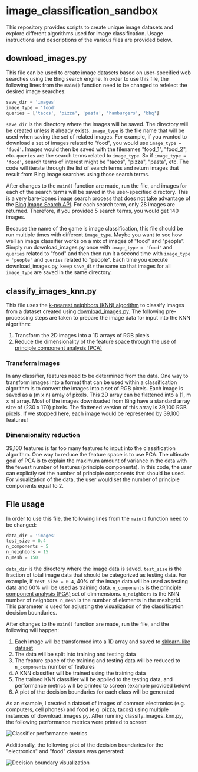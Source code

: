 # image_classification_sandbox

This repository provides scripts to create unique image datasets and explore different algorithms used for image classification. Usage instructions and descriptions of the various files are provided below.

## <a name="download"></a>download_images.py

This file can be used to create image datasets based on user-specified web searches using the Bing search engine. In order to use this file, the following lines from the ```main()``` function need to be changed to refelect the desired image searches:

```python
save_dir = 'images'
image_type = 'food'
queries = ['tacos', 'pizza', 'pasta', 'hamburgers', 'bbq']
```

```save_dir``` is the directory where the images will be saved. The directory will be created unless it already exists. ```image_type``` is the file name that will be used when saving the set of related images. For example, if you wanted to download a set of images related to "food", you would use ```image_type = 'food'```. Images would then be saved with the filenames "food_1", "food_2", etc. ```queries``` are the search terms related to ```image_type```. So if ```image_type = 'food'```, search terms of interest might be "tacos", "pizza", "pasta", etc. The code will iterate through the list of search terms and return images that result from Bing image searches using those search terms.

After changes to the ```main()``` function are made, run the file, and images for each of the search terms will be saved in the user-specified directory. This is a very bare-bones image search process that does not take advantage of the [Bing Image Search API](https://www.microsoft.com/cognitive-services/en-us/bing-image-search-api). For each search term, only 28 images are returned. Therefore, if you provided 5 search terms, you would get 140 images.

Because the name of the game is image classification, this file should be run multiple times with different ```image_type```. Maybe you want to see how well an image classifier works on a mix of images of "food" and "people". Simply run download_images.py once with ```image_type = 'food'``` and ```queries``` related to "food" and then then run it a second time with ```image_type = 'people'``` and ```queries``` related to "people". Each time you execute download_images.py, keep ```save_dir``` the same so that images for all ```image_type``` are saved in the same directory.

## classify_images_knn.py

This file uses the [k-nearest neighbors (KNN) algorithm](https://en.wikipedia.org/wiki/K-nearest_neighbors_algorithm) to classify images from a dataset created using [download_images.py](#download). The following pre-processing steps are taken to prepare the image data for input into the KNN algorithm:

1. Transform the 2D images into a 1D arrays of RGB pixels
2. Reduce the dimensionality of the feature space through the use of [principle component analysis (PCA)](https://en.wikipedia.org/wiki/Principal_component_analysis)

### Transform images

In any classifier, features need to be determined from the data. One way to transform images into a format that can be used within a classification algorithm is to convert the images into a set of RGB pixels. Each image is saved as a (m x n) array of pixels. This 2D array can be flattened into a (1, m x n) array. Most of the images downloaded from Bing have a standard array size of (230 x 170) pixels. The flattened version of this array is 39,100 RGB pixels. If we stopped here, each image would be represented by 39,100 features!

### Dimensionality reduction

39,100 features is far too many features to input into the classification algorithm. One way to reduce the feature space is to use PCA. The ultimate goal of PCA is to explain the maximum amount of variance in the data with the fewest number of features (principle components). In this code, the user can explictly set the number of principle conponents that should be used. For visualization of the data, the user would set the number of principle components equal to 2.

## File usage

In order to use this file, the following lines from the ```main()``` function need to be changed:

```python
data_dir = 'images'
test_size = 0.4
n_components = 5
n_neighbors = 15
n_mesh = 150
```

```data_dir``` is the directory where the image data is saved. ```test_size``` is the fraction of total image data that should be categorized as testing data. For example, if ```test_size = 0.4```, 40% of the image data will be used as testing data and 60% will be used as training data. ```n_components``` is the [principle component analysis (PCA)](https://en.wikipedia.org/wiki/Principal_component_analysis) set of dimmensions. ```n_neighbors``` is the KNN number of neighbors. ```n_mesh``` is the number of elements in the meshgrid. This parameter is used for adjusting the visualization of the classification decision boundaries.

After changes to the ```main()``` function are made, run the file, and the following will happen:

1. Each image will be transformed into a 1D array and saved to [sklearn-like dataset](http://scikit-learn.org/stable/datasets/)
2. The data will be split into training and testing data
3. The feature space of the training and testing data will be reduced to ```n_components``` number of features
4. A KNN classifier will be trained using the training data
5. The trained KNN classifier will be applied to the testing data, and performance metrics will be printed to screen (example provided below)
6. A plot of the decision boundaries for each class will be generated

As an example, I created a dataset of images of common electronics (e.g. computers, cell phones) and food (e.g. pizza, tacos) using multiple instances of download_images.py. After running classify_images_knn.py, the following performance metrics were printed to screen:

![Classifier performance metrics](https://github.com/klmcmillan/image_classification_sandbox/blob/master/examples/knn_metrics.png)

Additionally, the following plot of the decision boundaries for the "electronics" and "food" classes was generated:

![Decision boundary visualization](https://github.com/klmcmillan/image_classification_sandbox/blob/master/examples/knn_classification.png)
